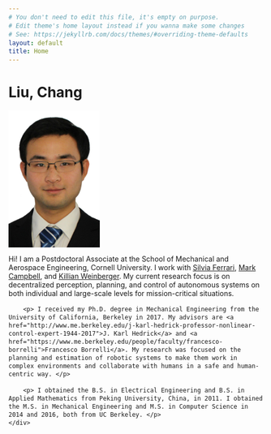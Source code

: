```yaml
---
# You don't need to edit this file, it's empty on purpose.
# Edit theme's home layout instead if you wanna make some changes
# See: https://jekyllrb.com/docs/themes/#overriding-theme-defaults
layout: default
title: Home
---
```


<h1> Liu, Chang </h1>

<div class="home-row">
	<div class = "home-column-left">
		<img src="images/ChangLiu.jpg" style="width:180px;height:270px;vertical-align: middle;">
	</div>
	<div class = "home-column-right">
		<p> Hi! I am a Postdoctoral Associate at the School of Mechanical and Aerospace Engineering, Cornell University. I work with <a href="http://lisc.mae.cornell.edu/wordpress/?page_id=33">Silvia Ferrari</a>, <a href="https://campbell.mae.cornell.edu/research-group/mark-campbell">Mark Campbell</a>, and <a href="https://www.cs.cornell.edu/~kilian/">Killian Weinberger</a>. My current research focus is on decentralized perception, planning, and control of autonomous systems on both individual and large-scale levels for mission-critical situations. </p>

		<p> I received my Ph.D. degree in Mechanical Engineering from the University of California, Berkeley in 2017. My advisors are <a href="http://www.me.berkeley.edu/j-karl-hedrick-professor-nonlinear-control-expert-1944-2017">J. Karl Hedrick</a> and <a href="https://www.me.berkeley.edu/people/faculty/francesco-borrelli">Francesco Borrelli</a>. My research was focused on the planning and estimation of robotic systems to make them work in complex environments and collaborate with humans in a safe and human-centric way. </p>

		<p> I obtained the B.S. in Electrical Engineering and B.S. in Applied Mathematics from Peking University, China, in 2011. I obtained the M.S. in Mechanical Engineering and M.S. in Computer Science in 2014 and 2016, both from UC Berkeley. </p>
	</div>
</div>